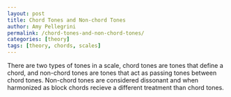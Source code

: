 ```yaml
---
layout: post
title: Chord Tones and Non-chord Tones
author: Amy Pellegrini
permalink: /chord-tones-and-non-chord-tones/
categories: [theory]
tags: [theory, chords, scales]
---
```


There are two types of tones in a scale, chord tones are tones that define a chord, and non-chord tones are tones that act as passing tones between chord tones. Non-chord tones are considered dissonant and when harmonized as block chords recieve a different treatment than chord tones.
